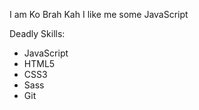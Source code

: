 I am Ko Brah Kah
I like me some JavaScript

Deadly Skills:
* JavaScript
* HTML5
* CSS3
* Sass
* Git
